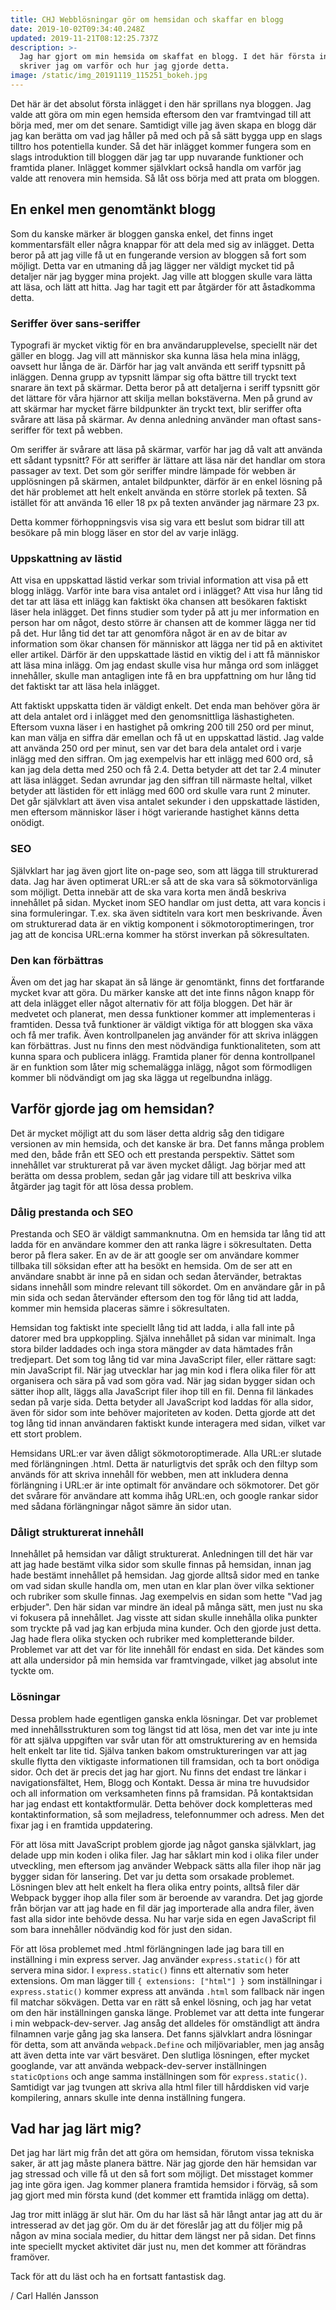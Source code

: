 ```yaml
---
title: CHJ Webblösningar gör om hemsidan och skaffar en blogg
date: 2019-10-02T09:34:40.248Z
updated: 2019-11-21T08:12:25.737Z
description: >-
  Jag har gjort om min hemsida om skaffat en blogg. I det här första inlägget
  skriver jag om varför och hur jag gjorde detta.
image: /static/img_20191119_115251_bokeh.jpg
---
```

Det här är det absolut första inlägget i den här sprillans nya bloggen. Jag valde att göra om min egen hemsida eftersom den var framtvingad till att börja med, mer om det senare. Samtidigt ville jag även skapa en blogg där jag kan berätta om vad jag håller på med och på så sätt bygga upp en slags tilltro hos potentiella kunder. Så det här inlägget kommer fungera som en slags introduktion till bloggen där jag tar upp nuvarande funktioner och framtida planer. Inlägget kommer självklart också handla om varför jag valde att renovera min hemsida. Så låt oss börja med att prata om bloggen.

## En enkel men genomtänkt blogg

Som du kanske märker är bloggen ganska enkel, det finns inget kommentarsfält eller några knappar för att dela med sig av inlägget. Detta beror på att jag ville få ut en fungerande version av bloggen så fort som möjligt. Detta var en utmaning då jag lägger ner väldigt mycket tid på detaljer när jag bygger mina projekt. Jag ville att bloggen skulle vara lätta att läsa, och lätt att hitta. Jag har tagit ett par åtgärder för att åstadkomma detta.

### ﻿Seriffer över sans-seriffer

Typografi är mycket viktig för en bra användarupplevelse, speciellt när det gäller en blogg. Jag vill att människor ska kunna läsa hela mina inlägg, oavsett hur långa de är. Därför har jag valt använda ett seriff typsnitt på inläggen. Denna grupp av typsnitt lämpar sig ofta bättre till tryckt text snarare än text på skärmar. Detta beror på att detaljerna i seriff typsnitt gör det lättare för våra hjärnor att skilja mellan bokstäverna. Men på grund av att skärmar har mycket färre bildpunkter än tryckt text, blir seriffer ofta svårare att läsa på skärmar. Av denna anledning använder man oftast sans-seriffer för text på webben.

Om seriffer är svårare att läsa på skärmar, varför har jag då valt att använda ett sådant typsnitt? För att seriffer är lättare att läsa när det handlar om stora passager av text. Det som gör seriffer mindre lämpade för webben är upplösningen på skärmen, antalet bildpunkter, därför är en enkel lösning på det här problemet att helt enkelt använda en större storlek på texten. Så istället för att använda 16 eller 18 px på texten använder jag närmare 23 px.

Detta kommer förhoppningsvis visa sig vara ett beslut som bidrar till att besökare på min blogg läser en stor del av varje inlägg.

### Uppskattning av lästid

Att visa en uppskattad lästid verkar som trivial information att visa på ett blogg inlägg. Varför inte bara visa antalet ord i inlägget? Att visa hur lång tid det tar att läsa ett inlägg kan faktiskt öka chansen att besökaren faktiskt läser hela inlägget. Det finns studier som tyder på att ju mer information en person har om något, desto större är chansen att de kommer lägga ner tid på det. Hur lång tid det tar att genomföra något är en av de bitar av information som ökar chansen för människor att lägga ner tid på en aktivitet eller artikel. Därför är den uppskattade lästid en viktig del i att få människor att läsa mina inlägg. Om jag endast skulle visa hur många ord som inlägget innehåller, skulle man antagligen inte få en bra uppfattning om hur lång tid det faktiskt tar att läsa hela inlägget.

Att faktiskt uppskatta tiden är väldigt enkelt. Det enda man behöver göra är att dela antalet ord i inlägget med den genomsnittliga läshastigheten. Eftersom vuxna läser i en hastighet på omkring 200 till 250 ord per minut, kan man välja en siffra där emellan och få ut en uppskattad lästid. Jag valde att använda 250 ord per minut, sen var det bara dela antalet ord i varje inlägg med den siffran. Om jag exempelvis har ett inlägg med 600 ord, så kan jag dela detta med 250 och få 2.4. Detta betyder att det tar 2.4 minuter att läsa inlägget. Sedan avrundar jag den siffran till närmaste heltal, vilket betyder att lästiden för ett inlägg med 600 ord skulle vara runt 2 minuter. Det går självklart att även visa antalet sekunder i den uppskattade lästiden, men eftersom människor läser i högt varierande hastighet känns detta onödigt.

### SEO

Självklart har jag även gjort lite on-page seo, som att lägga till strukturerad data. Jag har även optimerat URL:er så att de ska vara så sökmotorvänliga som möjligt. Detta innebär att de ska vara korta men ändå beskriva innehållet på sidan. Mycket inom SEO handlar om just detta, att vara koncis i sina formuleringar. T.ex. ska även sidtiteln vara kort men beskrivande. Även om strukturerad data är en viktig komponent i sökmotoroptimeringen, tror jag att de koncisa URL:erna kommer ha störst inverkan på sökresultaten.

### Den kan förbättras

Även om det jag har skapat än så länge är genomtänkt, finns det fortfarande mycket kvar att göra. Du märker kanske att det inte finns någon knapp för att dela inlägget eller något alternativ för att följa bloggen. Det här är medvetet och planerat, men dessa funktioner kommer att implementeras i framtiden. Dessa två funktioner är väldigt viktiga för att bloggen ska växa och få mer trafik. Även kontrollpanelen jag använder för att skriva inläggen kan förbättras. Just nu finns den mest nödvändiga funktionaliteten, som att kunna spara och publicera inlägg. Framtida planer för denna kontrollpanel är en funktion som låter mig schemalägga inlägg, något som förmodligen kommer bli nödvändigt om jag ska lägga ut regelbundna inlägg.

## Varför gjorde jag om hemsidan?

Det är mycket möjligt att du som läser detta aldrig såg den tidigare versionen av min hemsida, och det kanske är bra. Det fanns många problem med den, både från ett SEO och ett prestanda perspektiv. Sättet som innehållet var strukturerat på var även mycket dåligt. Jag börjar med att berätta om dessa problem, sedan går jag vidare till att beskriva vilka åtgärder jag tagit för att lösa dessa problem.

### Dålig prestanda och SEO

Prestanda och SEO är väldigt sammanknutna. Om en hemsida tar lång tid att ladda för en användare kommer den att ranka lägre i sökresultaten. Detta beror på flera saker. En av de är att google ser om användare kommer tillbaka till söksidan efter att ha besökt en hemsida. Om de ser att en användare snabbt är inne på en sidan och sedan återvänder, betraktas sidans innehåll som mindre relevant till sökordet. Om en användare går in på min sida och sedan återvänder eftersom den tog för lång tid att ladda, kommer min hemsida placeras sämre i sökresultaten.

Hemsidan tog faktiskt inte speciellt lång tid att ladda, i alla fall inte på datorer med bra uppkoppling. Själva innehållet på sidan var minimalt. Inga stora bilder laddades och inga stora mängder av data hämtades från tredjepart. Det som tog lång tid var mina JavaScript filer, eller rättare sagt: min JavaScript fil. När jag utvecklar har jag min kod i flera olika filer för att organisera och sära på vad som göra vad. När jag sidan bygger sidan och sätter ihop allt, läggs alla JavaScript filer ihop till en fil. Denna fil länkades sedan på varje sida. Detta betyder all JavaScript kod laddas för alla sidor, även för sidor som inte behöver majoriteten av koden. Detta gjorde att det tog lång tid innan användaren faktiskt kunde interagera med sidan, vilket var ett stort problem.

Hemsidans URL:er var även dåligt sökmotoroptimerade. Alla URL:er slutade med förlängningen .html. Detta är naturligtvis det språk och den filtyp som används för att skriva innehåll för webben, men att inkludera denna förlängning i URL:er är inte optimalt för användare och sökmotorer. Det gör det svårare för användare att komma ihåg URL:en, och google rankar sidor med sådana förlängningar något sämre än sidor utan.

### Dåligt strukturerat innehåll

Innehållet på hemsidan var dåligt strukturerat. Anledningen till det här var att jag hade bestämt vilka sidor som skulle finnas på hemsidan, innan jag hade bestämt innehållet på hemsidan. Jag gjorde alltså sidor med en tanke om vad sidan skulle handla om, men utan en klar plan över vilka sektioner och rubriker som skulle finnas. Jag exempelvis en sidan som hette "Vad jag erbjuder". Den här sidan var mindre än ideal på många sätt, men just nu ska vi fokusera på innehållet. Jag visste att sidan skulle innehålla olika punkter som tryckte på vad jag kan erbjuda mina kunder. Och den gjorde just detta. Jag hade flera olika stycken och rubriker med kompletterande bilder. Problemet var att det var för lite innehåll för endast en sida. Det kändes som att alla undersidor på min hemsida var framtvingade, vilket jag absolut inte tyckte om.

### Lösningar

Dessa problem hade egentligen ganska enkla lösningar. Det var problemet med innehållsstrukturen som tog längst tid att lösa, men det var inte ju inte för att själva uppgiften var svår utan för att omstrukturering av en hemsida helt enkelt tar lite tid. Själva tanken bakom omstruktureringen var att jag skulle flytta den viktigaste informationen till framsidan, och ta bort onödiga sidor. Och det är precis det jag har gjort. Nu finns det endast tre länkar i navigationsfältet, Hem, Blogg och Kontakt. Dessa är mina tre huvudsidor och all information om verksamheten finns på framsidan. På kontaktsidan har jag endast ett kontaktformulär. Detta behöver dock kompletteras med kontaktinformation, så som mejladress, telefonnummer och adress. Men det fixar jag i en framtida uppdatering.

För att lösa mitt JavaScript problem gjorde jag något ganska självklart, jag delade upp min koden i olika filer. Jag har såklart min kod i olika filer under utveckling, men eftersom jag använder Webpack sätts alla filer ihop när jag bygger sidan för lansering. Det var ju detta som orsakade problemet. Lösningen blev att helt enkelt ha flera olika entry points, alltså filer där Webpack bygger ihop alla filer som är beroende av varandra. Det jag gjorde från början var att jag hade en fil där jag importerade alla andra filer, även fast alla sidor inte behövde dessa. Nu har varje sida en egen JavaScript fil som bara innehåller nödvändig kod för just den sidan.

För att lösa problemet med .html förlängningen lade jag bara till en inställning i min express server. Jag använder `express.static()` för att servera mina sidor. I `express.static()` finns ett alternativ som heter extensions. Om man lägger till `{ extensions: ["html"] }` som inställningar i `express.static()` kommer express att använda `.html` som fallback när ingen fil matchar sökvägen. Detta var en rätt så enkel lösning, och jag har vetat om den här inställningen ganska länge. Problemet var att detta inte fungerar i min webpack-dev-server. Jag ansåg det alldeles för omständligt att ändra filnamnen varje gång jag ska lansera. Det fanns självklart andra lösningar för detta, som att använda `webpack.Define` och miljövariabler, men jag ansåg att även detta inte var värt besväret. Den slutliga lösningen, efter mycket googlande, var att använda webpack-dev-server inställningen `staticOptions` och ange samma inställningen som för `express.static()`. Samtidigt var jag tvungen att skriva alla html filer till hårddisken vid varje kompilering, annars skulle inte denna inställning fungera.

## Vad har jag lärt mig?

Det jag har lärt mig från det att göra om hemsidan, förutom vissa tekniska saker, är att jag måste planera bättre. När jag gjorde den här hemsidan var jag stressad och ville få ut den så fort som möjligt. Det misstaget kommer jag inte göra igen. Jag kommer planera framtida hemsidor i förväg, så som jag gjort med min första kund (det kommer ett framtida inlägg om detta).

Jag tror mitt inlägg är slut här. Om du har läst så här långt antar jag att du är intresserad av det jag gör. Om du är det föreslår jag att du följer mig på någon av mina sociala medier, du hittar dem längst ner på sidan. Det finns inte speciellt mycket aktivitet där just nu, men det kommer att förändras framöver.

Tack för att du läst och ha en fortsatt fantastisk dag.

/ Carl Hallén Jansson
